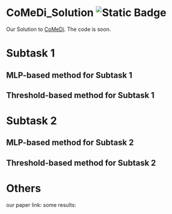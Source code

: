 # CoMeDi_Solution ![Static Badge](https://img.shields.io/badge/license-MIT-green)

Our Solution to [CoMeDi](https://comedinlp.github.io/). The code is soon.

# Subtask 1

## MLP-based method for Subtask 1

## Threshold-based method for Subtask 1


# Subtask 2

## MLP-based method for Subtask 2

## Threshold-based method for Subtask 2

# Others
our paper link:
some results:
